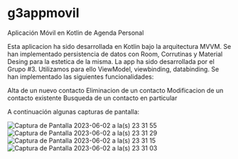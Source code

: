 # g3appmovil
Aplicación Móvil en Kotlin de Agenda Personal 

Esta aplicacion ha sido desarrollada en Kotlin bajo la arquitectura MVVM.
Se han implementado persistencia de datos con Room, Corrutinas y Material Desing para la estetica de la misma.
La app ha sido desarrollada por el Grupo #3.
Utilizamos para ello ViewModel, viewbinding, databinding.
Se han implementado las siguientes funcionalidades:

Alta de un nuevo contacto
Eliminacion de un contacto
Modificacion de un contacto existente
Busqueda de un contacto en particular

A continuación algunas capturas de pantalla:





![Captura de Pantalla 2023-06-02 a la(s) 23 31 55](https://github.com/alefrancoitfs/g3appmovil/assets/130674787/847d7474-14e6-42dc-b4c7-705d1dcf915b)
![Captura de Pantalla 2023-06-02 a la(s) 23 31 29](https://github.com/alefrancoitfs/g3appmovil/assets/130674787/07b76c54-74b8-4768-8ff7-b72a46a054d8)
![Captura de Pantalla 2023-06-02 a la(s) 23 31 15](https://github.com/alefrancoitfs/g3appmovil/assets/130674787/5cc3e644-aaec-4cbc-bf53-60320d75373f)
![Captura de Pantalla 2023-06-02 a la(s) 23 31 03](https://github.com/alefrancoitfs/g3appmovil/assets/130674787/7bd07ceb-4913-49ab-8277-3b7b517a1a3a)

